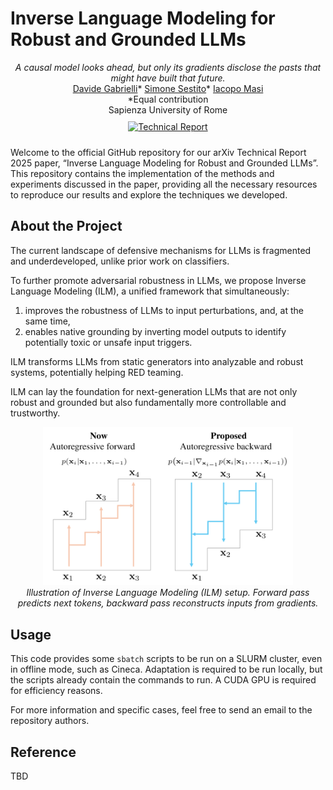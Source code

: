 # Inverse Language Modeling for Robust and Grounded LLMs

<p align="center">
    <i>A causal model looks ahead, but only its gradients disclose the pasts that might have built that future.</i>
    <br>
    <a href="https://github.com/davegabe">Davide Gabrielli</a>*
    <a href="https://github.com/simonesestito">Simone Sestito</a>*
    <a href="https://github.com/iacopomasi">Iacopo Masi</a>
    <br>
    *Equal contribution
    <br>
    Sapienza University of Rome
    <br>
    <a href="">  <!-- # TODO -->
        <img src="https://img.shields.io/badge/arXiv-Technical%20Report-blue?logo=arxiv" alt="Technical Report" style="margin: 10px;">
    </a>
</p>

Welcome to the official GitHub repository for our arXiv Technical Report 2025 paper, “Inverse Language Modeling for Robust and Grounded LLMs”.
This repository contains the implementation of the methods and experiments discussed in the paper, providing all the necessary resources to reproduce our results and explore the techniques we developed.

## About the Project
The current landscape of defensive mechanisms for LLMs is fragmented and underdeveloped, unlike prior work on classifiers.

To further promote adversarial robustness in LLMs, we propose Inverse Language Modeling (ILM), a unified framework that simultaneously:
1) improves the robustness of LLMs to input perturbations, and, at the same time,
2) enables native grounding by inverting model outputs to identify potentially toxic or unsafe input triggers.

ILM transforms LLMs from static generators into analyzable and robust systems, potentially helping RED teaming.

ILM can lay the foundation for next-generation LLMs that are not only robust and grounded but also fundamentally more controllable and trustworthy.

<p align="center">
    <img src="./.github/assets/ilm_diagram.png" width="400">
    <br>
    <i>Illustration of Inverse Language Modeling (ILM) setup. Forward pass predicts next tokens, backward pass reconstructs inputs from gradients.</i>
</p>

## Usage
This code provides some `sbatch` scripts to be run on a SLURM cluster, even in offline mode, such as Cineca.
Adaptation is required to be run locally, but the scripts already contain the commands to run. A CUDA GPU is required for efficiency reasons.

For more information and specific cases, feel free to send an email to the repository authors.

## Reference
TBD <!-- # TODO -->

